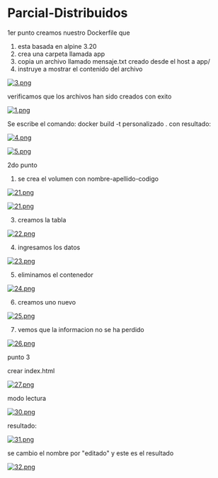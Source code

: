 # Parcial-Distribuidos
1er punto
creamos nuestro Dockerfile que
1. esta basada en alpine 3.20
2. crea una carpeta llamada app
3. copia un archivo llamado mensaje.txt creado desde el host a app/
4. instruye a mostrar el contenido del archivo
   
[![3.png](https://i.postimg.cc/rsmp08V4/3.png)](https://postimg.cc/WFBVxcJp)

verificamos que los archivos han sido creados con exito

[![1.png](https://i.postimg.cc/BZL96Lsg/1.png)](https://postimg.cc/F14nCKYd)

Se escribe el comando: docker build -t personalizado .
con resultado:

[![4.png](https://i.postimg.cc/ZqHZr1Dx/4.png)](https://postimg.cc/t1sLbmbs)



[![5.png](https://i.postimg.cc/GhDCMB52/5.png)](https://postimg.cc/bsqWrv8c)



2do punto
1. se crea el volumen con nombre-apellido-codigo

[![21.png](https://i.postimg.cc/7YjgkR99/21.png)](https://postimg.cc/bsHG03KS)


[![21.png](https://i.postimg.cc/QdpWrdHN/21.png)](https://postimg.cc/k2g5Q9QL)


3. creamos la tabla

[![22.png](https://i.postimg.cc/zvgnMmM9/22.png)](https://postimg.cc/YLtGGPt3)

4. ingresamos los datos

[![23.png](https://i.postimg.cc/PrbD8Mkz/23.png)](https://postimg.cc/kB4G0KGB)

5. eliminamos el contenedor

[![24.png](https://i.postimg.cc/NjSQsWPN/24.png)](https://postimg.cc/rD1BgYTW)

6. creamos uno nuevo

[![25.png](https://i.postimg.cc/VvKc3TCW/25.png)](https://postimg.cc/q66YK1QN)


7. vemos que la informacion no se ha perdido

[![26.png](https://i.postimg.cc/GtVX8xw1/26.png)](https://postimg.cc/kRNQL8gj)



punto 3

crear index.html

[![27.png](https://i.postimg.cc/4yk5XNzJ/27.png)](https://postimg.cc/KkfLNbqV)


modo lectura

[![30.png](https://i.postimg.cc/zXnJzt15/30.png)](https://postimg.cc/Vdky4F6H)

resultado:

[![31.png](https://i.postimg.cc/FKKmxhks/31.png)](https://postimg.cc/0zhLkRCL)

se cambio el nombre por "editado" y este es el resultado

[![32.png](https://i.postimg.cc/0QqnsyG9/32.png)](https://postimg.cc/HJBX0HPN)






